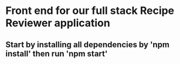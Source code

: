 # Front end for our full stack Recipe Reviewer application
## Start by installing all dependencies by 'npm install' then run 'npm start'
